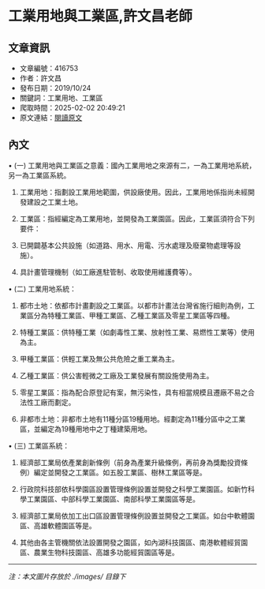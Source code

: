 # 工業用地與工業區,許文昌老師

## 文章資訊
- 文章編號：416753
- 作者：許文昌
- 發布日期：2019/10/24
- 關鍵詞：工業用地、工業區
- 爬取時間：2025-02-02 20:49:21
- 原文連結：[閱讀原文](https://real-estate.get.com.tw/Columns/detail.aspx?no=416753)

## 內文
• (一) 工業用地與工業區之意義：國內工業用地之來源有二，一為工業用地系統，另一為工業區系統。

1. 工業用地：指劃設工業用地範圍，供設廠使用。因此，工業用地係指尚未經開發建設之工業土地。

2. 工業區：指經編定為工業用地，並開發為工業園區。因此，工業區須符合下列要件：

1. 已開闢基本公共設施（如道路、用水、用電、污水處理及廢棄物處理等設施）。

2. 具計畫管理機制（如工廠進駐管制、收取使用維護費等）。

• (二) 工業用地系統：

1. 都市土地：依都市計畫劃設之工業區。以都市計畫法台灣省施行細則為例，工業區分為特種工業區、甲種工業區、乙種工業區及零星工業區等四種。

1. 特種工業區：供特種工業（如劇毒性工業、放射性工業、易燃性工業等）使用為主。

2. 甲種工業區：供輕工業及無公共危險之重工業為主。

3. 乙種工業區：供公害輕微之工廠及工業發展有關設施使用為主。

4. 零星工業區：指為配合原登記有案，無污染性，具有相當規模且遷廠不易之合法性工廠而劃定。

2. 非都市土地：非都市土地有11種分區19種用地。經劃定為11種分區中之工業區，並編定為19種用地中之丁種建築用地。

• (三) 工業區系統：

1. 經濟部工業局依產業創新條例（前身為產業升級條例，再前身為獎勵投資條例）編定並開發之工業區。如五股工業區、樹林工業區等是。

2. 行政院科技部依科學園區設置管理條例設置並開發之科學工業園區。如新竹科學工業園區、中部科學工業園區、南部科學工業園區等是。

3. 經濟部工業局依加工出口區設置管理條例設置並開發之工業區。如台中軟體園區、高雄軟體園區等是。

4. 其他由各主管機關依法設置開發之園區，如內湖科技園區、南港軟體經貿園區、農業生物科技園區、高雄多功能經貿園區等是。
---
*注：本文圖片存放於 ./images/ 目錄下*
